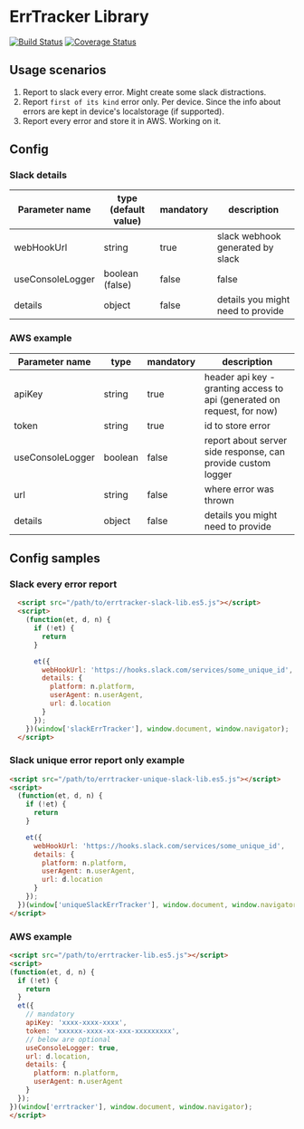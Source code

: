 # ErrTracker Library

[![Build Status](https://travis-ci.com/vandriesh/errtracker-lib.svg?branch=master)](https://travis-ci.com/vandriesh/errtracker-lib)
[![Coverage Status](https://coveralls.io/repos/github/vandriesh/errtracker-lib/badge.svg?branch=master)](https://coveralls.io/github/vandriesh/errtracker-lib?branch=master)

## Usage scenarios

1. Report to slack every error. Might create some slack distractions.
2. Report `first of its kind` error only. Per device. 
    Since the info about errors are kept in device's localstorage (if supported).
3. Report every error and store it in AWS. Working on it.    

## Config

### Slack details

| Parameter name   | type (default value)   | mandatory | description       |
|------------------|--------|-----------|-----------------------------------|
| webHookUrl       | string | true      | slack webhook generated by slack  |
| useConsoleLogger | boolean (false) | false     | false     | details you might need to provide |
| details          | object | false     | details you might need to provide |


### AWS example

| Parameter name   | type   | mandatory | description                       |
|------------------|--------|-----------|-----------------------------------|
| apiKey           | string | true      | header api key - granting access to api (generated on request, for now) |
| token            | string | true      | id to store error                 |
| useConsoleLogger | boolean| false     | report about server side response, can provide custom logger |
| url              | string | false     | where error was thrown            |
| details          | object | false     | details you might need to provide |

## Config samples

### Slack every error report
```html
  <script src="/path/to/errtracker-slack-lib.es5.js"></script>
  <script>
    (function(et, d, n) {
      if (!et) {
        return
      }

      et({
        webHookUrl: 'https://hooks.slack.com/services/some_unique_id',
        details: {
          platform: n.platform,
          userAgent: n.userAgent,
          url: d.location
        }
      });
    })(window['slackErrTracker'], window.document, window.navigator);
  </script>
```

### Slack unique error report only example
```html
<script src="/path/to/errtracker-unique-slack-lib.es5.js"></script>
<script>
  (function(et, d, n) {
    if (!et) {
      return
    }

    et({
      webHookUrl: 'https://hooks.slack.com/services/some_unique_id',
      details: {
        platform: n.platform,
        userAgent: n.userAgent,
        url: d.location
      }
    });
  })(window['uniqueSlackErrTracker'], window.document, window.navigator);
</script>
```


### AWS example

```html
<script src="/path/to/errtracker-lib.es5.js"></script>
<script>
(function(et, d, n) {
  if (!et) {
    return
  }
  et({
    // mandatory
    apiKey: 'xxxx-xxxx-xxxx',
    token: 'xxxxxx-xxxx-xx-xxx-xxxxxxxxx',
    // below are optional
    useConsoleLogger: true,
    url: d.location,
    details: {
      platform: n.platform,
      userAgent: n.userAgent
    }
  });
})(window['errtracker'], window.document, window.navigator);
</script>
```
